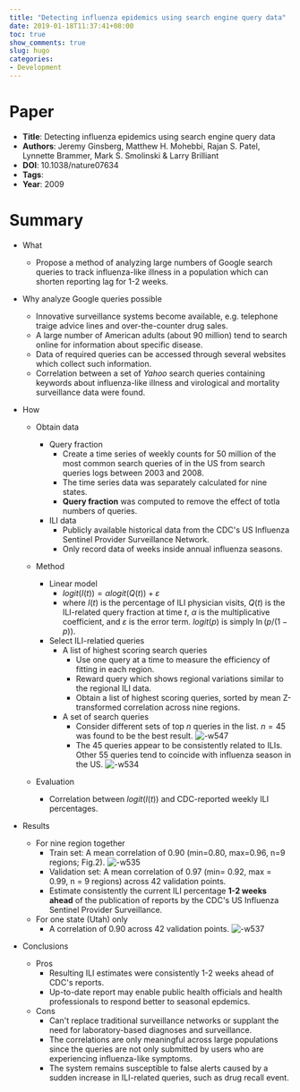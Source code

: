 ```yaml
---
title: "Detecting influenza epidemics using search engine query data"
date: 2019-01-18T11:37:41+08:00
toc: true
show_comments: true
slug: hugo
categories:
- Development
---
```


# Paper
- **Title**: Detecting influenza epidemics using search engine query data
- **Authors**: Jeremy Ginsberg, Matthew H. Mohebbi, Rajan S. Patel, Lynnette Brammer, Mark S. Smolinski & Larry Brilliant
- **DOI**: 10.1038/nature07634
- **Tags**:
- **Year**: 2009

# Summary
- What
    - Propose a method of analyzing large numbers of Google search queries to track influenza-like illness in a population which can shorten reporting lag for 1-2 weeks.

- Why analyze Google queries possible
    - Innovative surveillance systems become available, e.g. telephone traige advice lines and over-the-counter drug sales.
    - A large number of American adults (about 90 million) tend to search online for information about specific disease.
    - Data of required queries can be accessed through several websites which collect such information.
    - Correlation between a set of *Yahoo* search queries containing keywords about influenza-like illness and virological and mortality surveillance data were found.

- How
    - Obtain data
        - Query fraction
            - Create a time series of weekly counts for 50 million of the  most common search queries of in the US from search queries logs between 2003 and 2008.
            - The time series data was separately calculated for nine states.
            - **Query fraction** was computed to remove the effect of totla numbers of queries.
        - ILI data
            - Publicly available historical data from the CDC's US Influenza Sentinel Provider Surveillance Network.
            - Only record data of weeks inside annual influenza seasons.
    - Method
        - Linear model
            - $\mathit{logit}(I(t)) =\alpha \mathit{logit}(Q(t)) + \varepsilon$
            - where $I(t)$ is the percentage of ILI physician visits, $Q(t)$ is the ILI-related query fraction at time $t$, $\alpha$ is the multiplicative coefficient, and $\varepsilon$ is the error term. $\mathit{logit}(p)$ is simply $\ln (p/(1 - p))$.
        - Select ILI-relatied queries
            - A list of highest scoring search queries
                - Use one query at a time to measure the efficiency of fitting in each region.
                - Reward query which shows regional variations similar to the regional ILI data.
                - Obtain a list of highest scoring queries, sorted by mean Z-transformed correlation across nine regions.
            - A set of search queries
                - Consider different sets of top $n$ queries in the list. $n=45$ was found to be the best result.
                  ![-w547](https://i.loli.net/2019/01/19/5c4337e73ee51.jpg)
                - The 45 queries appear to be consistently related to ILIs. Other 55 queries tend to coincide with influenza season in the US.
                  ![-w534](https://i.loli.net/2019/01/19/5c4337e832467.jpg)

    - Evaluation
        - Correlation between $\mathit{logit}(I(t))$  and CDC-reported weekly ILI percentages.
- Results
    - For nine region together
        - Train set: A mean correlation of 0.90 (min=0.80, max=0.96, n=9 regions; Fig.2).
        ![-w535](https://i.loli.net/2019/01/19/5c4337e7d04ae.jpg)
        - Validation set: A mean correlation of 0.97 (min= 0.92, max = 0.99, n = 9 regions) across 42 validation points.
        - Estimate consistently the current ILI percentage **1-2 weeks ahead** of the publication of reports by the CDC's US Influenza Sentinel Provider Surveillance.
    - For one state (Utah) only 
        - A correlation of 0.90 across 42 validation points.
        ![-w537](https://i.loli.net/2019/01/19/5c4337e851088.jpg)
 
 - Conclusions
     - Pros
         - Resulting ILI estimates were consistently 1-2 weeks ahead of CDC's reports.
         - Up-to-date report may enable public health officials and health professionals to respond better to seasonal epdemics.
     - Cons
         - Can't replace traditional surveillance networks or supplant the need for laboratory-based diagnoses and surveillance.
         - The correlations are only meaningful across large populations since the queries are not only submitted by users who are experiencing influenza-like symptoms.
         - The system remains susceptible to false alerts caused by a sudden increase in ILI-related queries, such as drug recall event.
        